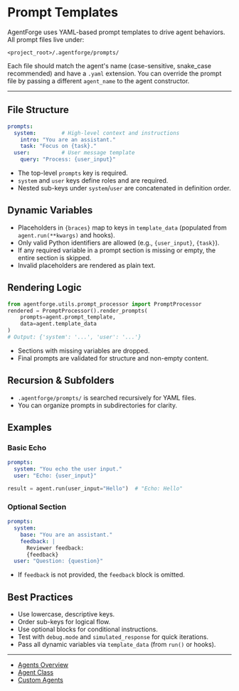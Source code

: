 # Prompt Templates

AgentForge uses YAML-based prompt templates to drive agent behaviors. All prompt files live under:
```
<project_root>/.agentforge/prompts/
```
Each file should match the agent's name (case-sensitive, snake_case recommended) and have a `.yaml` extension. You can override the prompt file by passing a different `agent_name` to the agent constructor.

---

## File Structure
```yaml
prompts:
  system:        # High-level context and instructions
    intro: "You are an assistant."
    task: "Focus on {task}."
  user:          # User message template
    query: "Process: {user_input}"
```
- The top-level `prompts` key is required.
- `system` and `user` keys define roles and are required.
- Nested sub-keys under `system`/`user` are concatenated in definition order.

## Dynamic Variables
- Placeholders in `{braces}` map to keys in `template_data` (populated from `agent.run(**kwargs)` and hooks).
- Only valid Python identifiers are allowed (e.g., `{user_input}`, `{task}`).
- If any required variable in a prompt section is missing or empty, the entire section is skipped.
- Invalid placeholders are rendered as plain text.

## Rendering Logic
```python
from agentforge.utils.prompt_processor import PromptProcessor
rendered = PromptProcessor().render_prompts(
    prompts=agent.prompt_template,
    data=agent.template_data
)
# Output: {'system': '...', 'user': '...'}
```
- Sections with missing variables are dropped.
- Final prompts are validated for structure and non-empty content.

## Recursion & Subfolders
- `.agentforge/prompts/` is searched recursively for YAML files.
- You can organize prompts in subdirectories for clarity.

## Examples
### Basic Echo
```yaml
prompts:
  system: "You echo the user input."
  user: "Echo: {user_input}"
```
```python
result = agent.run(user_input="Hello")  # "Echo: Hello"
```

### Optional Section
```yaml
prompts:
  system:
    base: "You are an assistant."
    feedback: |
      Reviewer feedback:
      {feedback}
  user: "Question: {question}"
```
- If `feedback` is not provided, the `feedback` block is omitted.

## Best Practices
- Use lowercase, descriptive keys.
- Order sub-keys for logical flow.
- Use optional blocks for conditional instructions.
- Test with `debug.mode` and `simulated_response` for quick iterations.
- Pass all dynamic variables via `template_data` (from `run()` or hooks).

---
- [Agents Overview](Agents.md)
- [Agent Class](AgentClass.md)
- [Custom Agents](CustomAgents.md)
